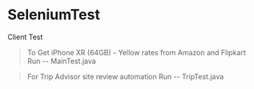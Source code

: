 # SeleniumTest
Client Test


> To Get iPhone XR (64GB) - Yellow rates from Amazon and Flipkart
Run -- MainTest.java

>For Trip Advisor site review automation
Run -- TripTest.java

